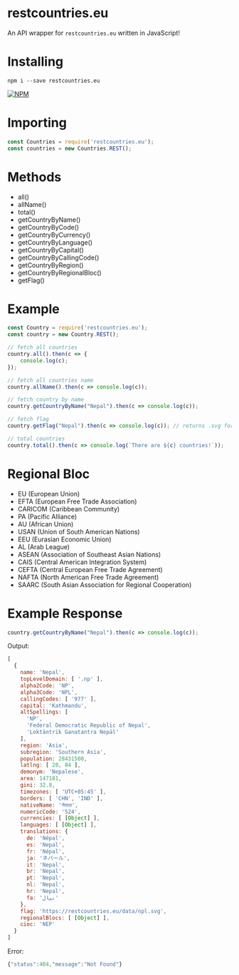# restcountries.eu
An API wrapper for `restcountries.eu` written in JavaScript!

# Installing
`npm i --save restcountries.eu`

[![NPM](https://nodei.co/npm/restcountries.eu.png)](https://nodei.co/npm/restcountries.eu/)

# Importing
```js
const Countries = require('restcountries.eu');
const countries = new Countries.REST();

```

# Methods
- all()
- allName()
- total()
- getCountryByName()
- getCountryByCode()
- getCountryByCurrency()
- getCountryByLanguage()
- getCountryByCapital()
- getCountryByCallingCode()
- getCountryByRegion()
- getCountryByRegionalBloc()
- getFlag()

# Example

```js
const Country = require('restcountries.eu');
const country = new Country.REST();

// fetch all countries
country.all().then(c => {
    console.log(c);
});

// fetch all countries name
country.allName().then(c => console.log(c));

// fetch country by name
country.getCountryByName("Nepal").then(c => console.log(c));

// fetch flag
country.getFlag("Nepal").then(c => console.log(c)); // returns .svg format

// total countries
country.total().then(c => console.log(`There are ${c} countries!`));

```

# Regional Bloc
- EU (European Union)
- EFTA (European Free Trade Association)
- CARICOM (Caribbean Community)
- PA (Pacific Alliance)
- AU (African Union)
- USAN (Union of South American Nations)
- EEU (Eurasian Economic Union)
- AL (Arab League)
- ASEAN (Association of Southeast Asian Nations)
- CAIS (Central American Integration System)
- CEFTA (Central European Free Trade Agreement)
- NAFTA (North American Free Trade Agreement)
- SAARC (South Asian Association for Regional Cooperation)

# Example Response

```js
country.getCountryByName("Nepal").then(c => console.log(c));
```

Output:
```js
[
  {
    name: 'Nepal',
    topLevelDomain: [ '.np' ],
    alpha2Code: 'NP',
    alpha3Code: 'NPL',
    callingCodes: [ '977' ],
    capital: 'Kathmandu',
    altSpellings: [
      'NP',
      'Federal Democratic Republic of Nepal',
      'Loktāntrik Ganatantra Nepāl'
    ],
    region: 'Asia',
    subregion: 'Southern Asia',
    population: 28431500,
    latlng: [ 28, 84 ],
    demonym: 'Nepalese',
    area: 147181,
    gini: 32.8,
    timezones: [ 'UTC+05:45' ],
    borders: [ 'CHN', 'IND' ],
    nativeName: 'नेपाल',
    numericCode: '524',
    currencies: [ [Object] ],
    languages: [ [Object] ],
    translations: {
      de: 'Népal',
      es: 'Nepal',
      fr: 'Népal',
      ja: 'ネパール',
      it: 'Nepal',
      br: 'Nepal',
      pt: 'Nepal',
      nl: 'Nepal',
      hr: 'Nepal',
      fa: 'نپال'
    },
    flag: 'https://restcountries.eu/data/npl.svg',
    regionalBlocs: [ [Object] ],
    cioc: 'NEP'
  }
]
```

Error:
```js
{"status":404,"message":"Not Found"}
```